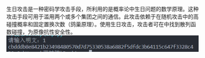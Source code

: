 生日攻击是一种密码学攻击手段，所利用的是概率论中生日问题的数学原理。这种攻击手段可用于滥用两个或多个集团之间的通信。此攻击依赖于在随机攻击中的高碰撞概率和固定置换次数（鸽巢原理）。使用生日攻击，攻击者可在中找到散列函数碰撞，为原像抗性安全性。
![](https://github.com/Silver-Glacier/cryptology/blob/main/sm3%E7%94%9F%E6%97%A5%E6%94%BB%E5%87%BB/png1.png)
